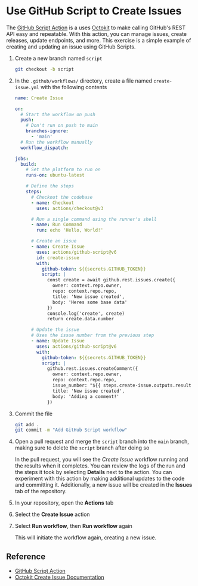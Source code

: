 # Use GitHub Script to Create Issues

The [GitHub Script Action](https://github.com/marketplace/actions/github-script)
is a uses [Octokit](https://github.com/octokit/rest.js) to make calling GitHub's
REST API easy and repeatable. With this action, you can manage issues, create
releases, update endpoints, and more. This exercise is a simple example of
creating and updating an issue using GitHub Scripts.

1. Create a new branch named `script`

   ```bash
   git checkout -b script
   ```

1. In the `.github/workflows/` directory, create a file named `create-issue.yml`
   with the following contents

   ```yaml
   name: Create Issue

   on:
     # Start the workflow on push
     push:
       # Don't run on push to main
       branches-ignore:
         - 'main'
     # Run the workflow manually
     workflow_dispatch:

   jobs:
     build:
       # Set the platform to run on
       runs-on: ubuntu-latest

       # Define the steps
       steps:
         # Checkout the codebase
         - name: Checkout
           uses: actions/checkout@v3

         # Run a single command using the runner's shell
         - name: Run Command
           run: echo 'Hello, World!'

         # Create an issue
         - name: Create Issue
           uses: actions/github-script@v6
           id: create-issue
           with:
             github-token: ${{secrets.GITHUB_TOKEN}}
             script: |
               const create = await github.rest.issues.create({
                 owner: context.repo.owner,
                 repo: context.repo.repo,
                 title: 'New issue created',
                 body: 'Heres some base data'
               })
               console.log('create', create)
               return create.data.number

         # Update the issue
         # Uses the issue number from the previous step
         - name: Update Issue
           uses: actions/github-script@v6
           with:
             github-token: ${{secrets.GITHUB_TOKEN}}
             script: |
               github.rest.issues.createComment({
                 owner: context.repo.owner,
                 repo: context.repo.repo,
                 issue_number: "${{ steps.create-issue.outputs.result }}",
                 title: 'New issue created',
                 body: 'Adding a comment!'
               })
   ```

1. Commit the file

   ```bash
   git add .
   git commit -m "Add GitHub Script workflow"
   ```

1. Open a pull request and merge the `script` branch into the `main` branch,
   making sure to delete the `script` branch after doing so

   In the pull request, you will see the _Create Issue_ workflow running and the
   results when it completes. You can review the logs of the run and the steps
   it took by selecting **Details** next to the action. You can experiment with
   this action by making additional updates to the code and committing it.
   Additionally, a new issue will be created in the **Issues** tab of the
   repository.

1. In your repository, open the **Actions** tab
1. Select the **Create Issue** action
1. Select **Run workflow**, then **Run workflow** again

   This will initiate the workflow again, creating a new issue.

## Reference

- [GitHub Script Action](https://github.com/marketplace/actions/github-script)
- [Octokit Create Issue Documentation](https://octokit.github.io/rest.js#issues-create)
